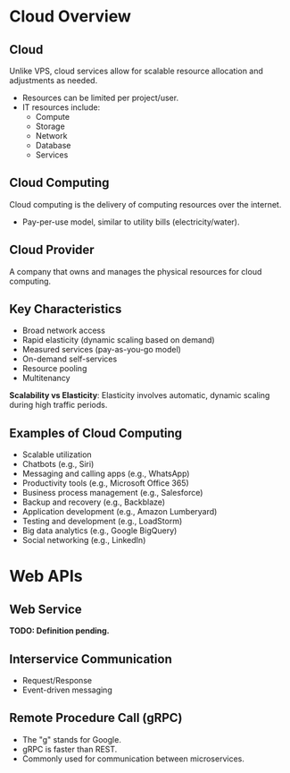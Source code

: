 # Cloud Overview

## Cloud
Unlike VPS, cloud services allow for scalable resource allocation and adjustments as needed.
- Resources can be limited per project/user.
- IT resources include:
    - Compute
    - Storage
    - Network
    - Database
    - Services

## Cloud Computing
Cloud computing is the delivery of computing resources over the internet.
- Pay-per-use model, similar to utility bills (electricity/water).

## Cloud Provider
A company that owns and manages the physical resources for cloud computing.

## Key Characteristics
- Broad network access
- Rapid elasticity (dynamic scaling based on demand)
- Measured services (pay-as-you-go model)
- On-demand self-services
- Resource pooling
- Multitenancy

**Scalability vs Elasticity**: Elasticity involves automatic, dynamic scaling during high traffic periods.

## Examples of Cloud Computing
- Scalable utilization
- Chatbots (e.g., Siri)
- Messaging and calling apps (e.g., WhatsApp)
- Productivity tools (e.g., Microsoft Office 365)
- Business process management (e.g., Salesforce)
- Backup and recovery (e.g., Backblaze)
- Application development (e.g., Amazon Lumberyard)
- Testing and development (e.g., LoadStorm)
- Big data analytics (e.g., Google BigQuery)
- Social networking (e.g., LinkedIn)

# Web APIs

## Web Service
**TODO: Definition pending.**

## Interservice Communication
- Request/Response
- Event-driven messaging

## Remote Procedure Call (gRPC)
- The "g" stands for Google.
- gRPC is faster than REST.
- Commonly used for communication between microservices.